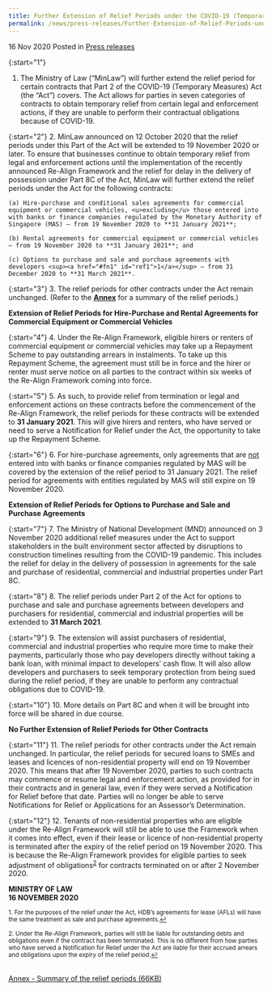 ```yaml
---
title: Further Extension of Relief Periods under the COVID-19 (Temporary Measures) Act for Specified Contracts 
permalink: /news/press-releases/Further-Extension-of-Relief-Periods-under-the-COVID-19-Temporary-Measures-Act-for-Specified-Contracts
---
```


16 Nov 2020 Posted in [Press releases](/news/press-releases)

{:start="1"}
1.	The Ministry of Law (“MinLaw”) will further extend the relief period for certain contracts that Part 2 of the COVID-19 (Temporary Measures) Act (the “Act”) covers. The Act allows for parties in seven categories of contracts to obtain temporary relief from certain legal and enforcement actions, if they are unable to perform their contractual obligations because of COVID-19. 

{:start="2"}
2.	MinLaw announced on 12 October 2020 that the relief periods under this Part of the Act will be extended to 19 November 2020 or later. To ensure that businesses continue to obtain temporary relief from legal and enforcement actions until the implementation of the recently announced Re-Align Framework and the relief for delay in the delivery of possession under Part 8C of the Act, MinLaw will further extend the relief periods under the Act for the following contracts:

    (a)	Hire-purchase and conditional sales agreements for commercial equipment or commercial vehicles, <u>excluding</u> those entered into with banks or finance companies regulated by the Monetary Authority of Singapore (MAS) – from 19 November 2020 to **31 January 2021**; 

    (b)	Rental agreements for commercial equipment or commercial vehicles – from 19 November 2020 to **31 January 2021**; and 

    (c)	Options to purchase and sale and purchase agreements with developers <sup><a href="#fn1" id="ref1">1</a></sup> – from 31 December 2020 to **31 March 2021**. 

{:start="3"}
3.	The relief periods for other contracts under the Act remain unchanged. (Refer to the <b><u>Annex</u></b> for a summary of the relief periods.)

**Extension of Relief Periods for Hire-Purchase and Rental Agreements for Commercial Equipment or Commercial Vehicles**

{:start="4"}
4.	Under the Re-Align Framework, eligible hirers or renters of commercial equipment or commercial vehicles may take up a Repayment Scheme to pay outstanding arrears in instalments. To take up this Repayment Scheme, the agreement must still be in force and the hirer or renter must serve notice on all parties to the contract within six weeks of the Re-Align Framework coming into force.

{:start="5"}
5.	As such, to provide relief from termination or legal and enforcement actions on these contracts before the commencement of the Re-Align Framework, the relief periods for these contracts will be extended to **31 January 2021**. This will give hirers and renters, who have served or need to serve a Notification for Relief under the Act, the opportunity to take up the Repayment Scheme.

{:start="6"}
6.	For hire-purchase agreements, only agreements that are <u>not</u> entered into with banks or finance companies regulated by MAS will be covered by the extension of the relief period to 31 January 2021. The relief period for agreements with entities regulated by MAS will still expire on 19 November 2020.

**Extension of Relief Periods for Options to Purchase and Sale and Purchase Agreements**

{:start="7"}
7.	The Ministry of National Development (MND) announced on 3 November 2020 additional relief measures under the Act to support stakeholders in the built environment sector affected by disruptions to construction timelines resulting from the COVID-19 pandemic. This includes the relief for delay in the delivery of possession in agreements for the sale and purchase of residential, commercial and industrial properties under Part 8C.

{:start="8"}
8.	The relief periods under Part 2 of the Act for options to purchase and sale and purchase agreements between developers and purchasers for residential, commercial and industrial properties will be extended to **31 March 2021**. 

{:start="9"}
9.	The extension will assist purchasers of residential, commercial and industrial properties who require more time to make their payments, particularly those who pay developers directly without taking a bank loan, with minimal impact to developers’ cash flow. It will also allow developers and purchasers to seek temporary protection from being sued during the relief period, if they are unable to perform any contractual obligations due to COVID-19.

{:start="10"}
10.	More details on Part 8C and when it will be brought into force will be shared in due course.

**No Further Extension of Relief Periods for Other Contracts**

{:start="11"}
11.	The relief periods for other contracts under the Act remain unchanged. In particular, the relief periods for secured loans to SMEs and leases and licences of non-residential property will end on 19 November 2020. This means that after 19 November 2020, parties to such contracts may commence or resume legal and enforcement action, as provided for in their contracts and in general law, even if they were served a Notification for Relief before that date. Parties will no longer be able to serve Notifications for Relief or Applications for an Assessor’s Determination.

{:start="12"}
12.	Tenants of non-residential properties who are eligible under the Re-Align Framework will still be able to use the Framework when it comes into effect, even if their lease or licence of non-residential property is terminated after the expiry of the relief period on 19 November 2020. This is because the Re-Align Framework provides for eligible parties to seek adjustment of obligations<sup><a href="#fn2" id="ref2">2</a></sup> for contracts terminated on or after 2 November 2020.  

**MINISTRY OF LAW**
<br>**16 NOVEMBER 2020**


<p><sup id="fn1">1. For the purposes of the relief under the Act, HDB’s agreements for lease (AFLs) will have the same treatment as sale and purchase agreements.<a href="#ref1" title="Jump back to footnote 1 in the text.">↩</a></sup></p>

<p><sup id="fn2">2. Under the Re-Align Framework, parties will still be liable for outstanding debts and obligations even if the contract has been terminated. This is no different from how parties who have served a Notification for Relief under the Act are liable for their accrued arrears and obligations upon the expiry of the relief period.<a href="#ref2" title="Jump back to footnote 2 in the text.">↩</a></sup></p>

<br>[Annex - Summary of the relief periods (66KB)](/files/news/press-releases/2020/11/Annex_Relief_Periods_for_Contracts_Covered_by_the_COVID.pdf)
